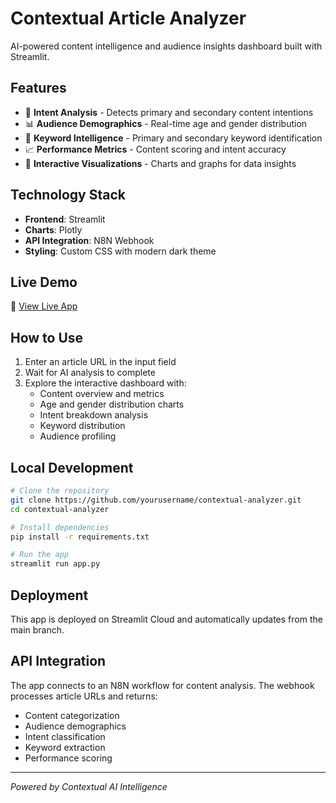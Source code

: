 # Contextual Article Analyzer

AI-powered content intelligence and audience insights dashboard built with Streamlit.

## Features

- 🎯 **Intent Analysis** - Detects primary and secondary content intentions
- 📊 **Audience Demographics** - Real-time age and gender distribution
- 🔑 **Keyword Intelligence** - Primary and secondary keyword identification
- 📈 **Performance Metrics** - Content scoring and intent accuracy
- 🎨 **Interactive Visualizations** - Charts and graphs for data insights

## Technology Stack

- **Frontend**: Streamlit
- **Charts**: Plotly
- **API Integration**: N8N Webhook
- **Styling**: Custom CSS with modern dark theme

## Live Demo

🚀 [View Live App](https://your-app-name.streamlit.app)

## How to Use

1. Enter an article URL in the input field
2. Wait for AI analysis to complete
3. Explore the interactive dashboard with:
   - Content overview and metrics
   - Age and gender distribution charts
   - Intent breakdown analysis
   - Keyword distribution
   - Audience profiling

## Local Development

```bash
# Clone the repository
git clone https://github.com/yourusername/contextual-analyzer.git
cd contextual-analyzer

# Install dependencies
pip install -r requirements.txt

# Run the app
streamlit run app.py
```

## Deployment

This app is deployed on Streamlit Cloud and automatically updates from the main branch.

## API Integration

The app connects to an N8N workflow for content analysis. The webhook processes article URLs and returns:

- Content categorization
- Audience demographics
- Intent classification
- Keyword extraction
- Performance scoring

---

*Powered by Contextual AI Intelligence*